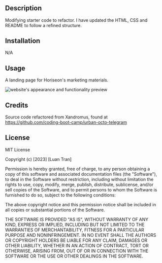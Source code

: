 # <Horiseon-refactored-code-Luan>

## Description

Modifying starter code to refactor. I have updated the HTML, CSS and README to follow a refined structure.


## Installation

N/A

## Usage

A landing page for Horiseon's marketing materials.

![website's appearance and functionality preview](assets/images/screenshot.png)

## Credits

Source code refactored from Xandromus, found at https://github.com/coding-boot-camp/urban-octo-telegram

## License

MIT License

Copyright (c) [2023] [Luan Tran]

Permission is hereby granted, free of charge, to any person obtaining a copy
of this software and associated documentation files (the "Software"), to deal
in the Software without restriction, including without limitation the rights
to use, copy, modify, merge, publish, distribute, sublicense, and/or sell
copies of the Software, and to permit persons to whom the Software is
furnished to do so, subject to the following conditions:

The above copyright notice and this permission notice shall be included in all
copies or substantial portions of the Software.

THE SOFTWARE IS PROVIDED "AS IS", WITHOUT WARRANTY OF ANY KIND, EXPRESS OR
IMPLIED, INCLUDING BUT NOT LIMITED TO THE WARRANTIES OF MERCHANTABILITY,
FITNESS FOR A PARTICULAR PURPOSE AND NONINFRINGEMENT. IN NO EVENT SHALL THE
AUTHORS OR COPYRIGHT HOLDERS BE LIABLE FOR ANY CLAIM, DAMAGES OR OTHER
LIABILITY, WHETHER IN AN ACTION OF CONTRACT, TORT OR OTHERWISE, ARISING FROM,
OUT OF OR IN CONNECTION WITH THE SOFTWARE OR THE USE OR OTHER DEALINGS IN THE
SOFTWARE.